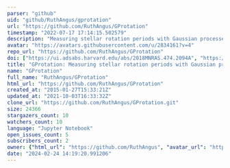 ```yaml
---
parser: "github"
uid: "github/RuthAngus/gprotation"
url: "https://github.com/RuthAngus/GProtation"
timestamp: "2022-07-17 17:14:15.502579"
description: "Measuring stellar rotation periods with Gaussian processes"
avatar: "https://avatars.githubusercontent.com/u/2834161?v=4"
repo_url: "https://github.com/RuthAngus/GProtation"
doi: ["https://ui.adsabs.harvard.edu/abs/2018MNRAS.474.2094A", "https://ui.adsabs.harvard.edu/abs/2020ascl.soft07001A/abstract"]
title: "GProtation: Measuring stellar rotation periods with Gaussian processes"
name: "GProtation"
full_name: "RuthAngus/GProtation"
html_url: "https://github.com/RuthAngus/GProtation"
created_at: "2015-01-27T15:33:21Z"
updated_at: "2021-10-03T16:33:32Z"
clone_url: "https://github.com/RuthAngus/GProtation.git"
size: 24366
stargazers_count: 10
watchers_count: 10
language: "Jupyter Notebook"
open_issues_count: 5
subscribers_count: 2
owner: {"html_url": "https://github.com/RuthAngus", "avatar_url": "https://avatars.githubusercontent.com/u/2834161?v=4", "login": "RuthAngus", "type": "User"}
date: "2024-02-24 14:19:20.991206"
---
```

